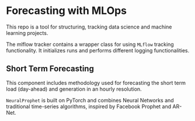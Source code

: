 # Forecasting with MLOps
This repo is a tool for structuring, tracking data science and machine learning projects.

The mlflow tracker contains a wrapper class for using `MLflow` tracking functionality. It initializes runs and performs different logging functionalities.

## Short Term Forecasting
This component includes methodology used for forecasting the short term load (day-ahead) and generation in an hourly resolution.

`NeuralProphet` is built on PyTorch and combines Neural Networks and traditional time-series algorithms, inspired by Facebook Prophet and AR-Net.
